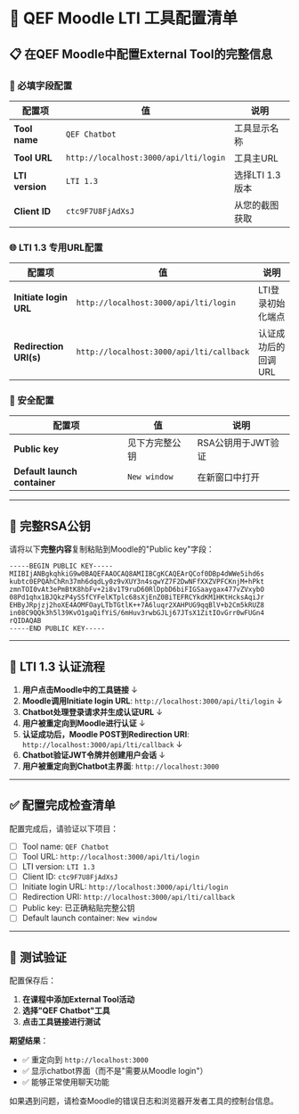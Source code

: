 # 🎯 QEF Moodle LTI 工具配置清单

## 📋 在QEF Moodle中配置External Tool的完整信息

### 🔧 必填字段配置

| 配置项 | 值 | 说明 |
|--------|-----|------|
| **Tool name** | `QEF Chatbot` | 工具显示名称 |
| **Tool URL** | `http://localhost:3000/api/lti/login` | 工具主URL |
| **LTI version** | `LTI 1.3` | 选择LTI 1.3版本 |
| **Client ID** | `ctc9F7U8FjAdXsJ` | 从您的截图获取 |

### 🌐 LTI 1.3 专用URL配置

| 配置项 | 值 | 说明 |
|--------|-----|------|
| **Initiate login URL** | `http://localhost:3000/api/lti/login` | LTI登录初始化端点 |
| **Redirection URI(s)** | `http://localhost:3000/api/lti/callback` | 认证成功后的回调URL |

### 🔑 安全配置

| 配置项 | 值 | 说明 |
|--------|-----|------|
| **Public key** | 见下方完整公钥 | RSA公钥用于JWT验证 |
| **Default launch container** | `New window` | 在新窗口中打开 |

---

## 🔑 完整RSA公钥

请将以下**完整内容**复制粘贴到Moodle的"Public key"字段：

```
-----BEGIN PUBLIC KEY-----
MIIBIjANBgkqhkiG9w0BAQEFAAOCAQ8AMIIBCgKCAQEArQCof0DBp4dWWe5ihd6s
kubtc0EPQAhChRn37mh6dqdLy0z9vXUY3n4sqwYZ7F2DwNFfXXZVPFCKnjM+hPkt
zmnTOI0vAt3ePmBtK8hbFv+2i8v1T9ruD60RlDpbD6biFIGSaaygax477vZVxybO
08Pd1qhx1BJQkzP4ySSfCYFelKTplc68sXjEnZ0BiTEFRCYkdKM1HKtHcksAqiJr
EHByJRpjzj2hoXE4AOMFOayLTbTGtlK++7A6luqr2XAHPUG9qqBlV+b2Cm5kRUZ8
in08C9QQk3h5l39KvO1gaQifYiS/6mHuv3rwbGJLj67JTsX1ZitIOvGrr0wFUGn4
rQIDAQAB
-----END PUBLIC KEY-----
```

---

## 🔄 LTI 1.3 认证流程

1. **用户点击Moodle中的工具链接**
   ↓
2. **Moodle调用Initiate login URL**: `http://localhost:3000/api/lti/login`
   ↓
3. **Chatbot处理登录请求并生成认证URL**
   ↓
4. **用户被重定向到Moodle进行认证**
   ↓
5. **认证成功后，Moodle POST到Redirection URI**: `http://localhost:3000/api/lti/callback`
   ↓
6. **Chatbot验证JWT令牌并创建用户会话**
   ↓
7. **用户被重定向到Chatbot主界面**: `http://localhost:3000`

---

## ✅ 配置完成检查清单

配置完成后，请验证以下项目：

- [ ] Tool name: `QEF Chatbot`
- [ ] Tool URL: `http://localhost:3000/api/lti/login`
- [ ] LTI version: `LTI 1.3`
- [ ] Client ID: `ctc9F7U8FjAdXsJ`
- [ ] Initiate login URL: `http://localhost:3000/api/lti/login`
- [ ] Redirection URI: `http://localhost:3000/api/lti/callback`
- [ ] Public key: 已正确粘贴完整公钥
- [ ] Default launch container: `New window`

---

## 🧪 测试验证

配置保存后：

1. **在课程中添加External Tool活动**
2. **选择"QEF Chatbot"工具**
3. **点击工具链接进行测试**

**期望结果**：
- ✅ 重定向到 `http://localhost:3000`
- ✅ 显示chatbot界面（而不是"需要从Moodle login"）
- ✅ 能够正常使用聊天功能

如果遇到问题，请检查Moodle的错误日志和浏览器开发者工具的控制台信息。
